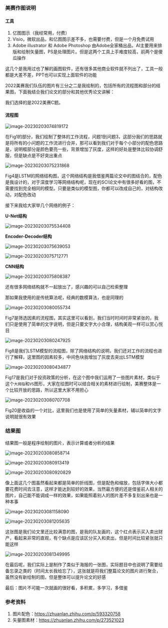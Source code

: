 ### 美赛作图说明

#### 工具

1. 亿图图示（我经常用，付费）
2. Visio，微软出品，和亿图图示差不多，也需要付费，但是一个月免费试用
3. Adobe illustrator 和 Adobe Photoshop 由Adobe全家桶出品，AI主要用来排版和绘制矢量图，PS是处理图片。但是这两个工具上手难度较高，前两个是傻瓜操作

这几个是我用过也了解的画图软件，还有很多其他商业软件就不列出了，工具一般都是大差不差，PPT也可以实现上面软件的功能

2022美赛我们队伍的图片有三分之二是我绘制的，包括所有的流程图和部分的结果图，下面我结合我们论文的部分和其他优秀论文讲解：

我们选择的是2022美赛C题。

#### 流程图



![image-20230203074819172](C:\Users\Administrator\AppData\Roaming\Typora\typora-user-images\image-20230203074819172.png)

在Fig1的部分，我们绘制了整体的工作流程，问题1到问题3，这部分我们的思路就是将所有的小问题的工作流进行合并，那可以看到我们对于每个小部分的配色思路是，说明框部分是颜色要亮一些，背景增加了灰度，这样的好处是整体比较协调舒服，但是缺点是不好突出重点

![image-20230203075231868](C:\Users\Administrator\AppData\Roaming\Typora\typora-user-images\image-20230203075231868.png)

Fig4是LSTM的网络结构图，这个网络结构是我借鉴两篇论文中的图结合的，配色是我设计的，对于深度学习等网络结构呢，现在的SCI论文中有很多好看的图，不需要找到完全相同的模型。只要是类似的模型图，你都可以改成自己的，对结构改动，对配色改动

接下来我给大家举几个网络的例子：

**U-Net结构**



![image-20230203075534408](C:\Users\Administrator\AppData\Roaming\Typora\typora-user-images\image-20230203075534408.png)

**Encoder-Decoder结构**



![image-20230203075639053](C:\Users\Administrator\AppData\Roaming\Typora\typora-user-images\image-20230203075639053.png)

![image-20230203075712771](C:\Users\Administrator\AppData\Roaming\Typora\typora-user-images\image-20230203075712771.png)

**CNN结构**



![image-20230203075808387](C:\Users\Administrator\AppData\Roaming\Typora\typora-user-images\image-20230203075808387.png)

还有很多网络结构就不一起放出了，感兴趣的可以自己检索整理

那如果我使用的是传统算法呢，经典的数模算法，也是同理的

![image-20230203080055734](C:\Users\Administrator\AppData\Roaming\Typora\typora-user-images\image-20230203080055734.png)

Fig7是筛选因素的流程图，其实这里可以看到，我们当时时间时非常紧张的，我们只是使用了简单的文字说明，但是只要文字大小合理，结构美观一样可以赏心悦目

![image-20230203080247925](C:\Users\Administrator\AppData\Roaming\Typora\typora-user-images\image-20230203080247925.png)

Fig8是我们LSTM模型的流程图，除了网络结构的说明，我们还对工作的流程也进行了解释，这里图的因素较多，中间色块我增加了灰度去突出LSTM模型

![image-20230203080434877](C:\Users\Administrator\AppData\Roaming\Typora\typora-user-images\image-20230203080434877.png)

Fig17是我们对于投资政策的分析，在这个图中我们运用了一些图片素材，类似于这个`大拇指`和`VS`图形，大家在绘图时可以结合相关的素材进行绘制，美赛整体是一个比较开放的思路，所以这里大家不用担心

![image-20230203080707708](C:\Users\Administrator\AppData\Roaming\Typora\typora-user-images\image-20230203080707708.png)

Fig20是收益的一个对比，这里我们也是使用了简单的矢量素材，辅以简单的文字说明就很有效果

### 结果图



结果图一般是程序绘制的图片，表示计算或者分析的结果

![image-20230203080858714](C:\Users\Administrator\AppData\Roaming\Typora\typora-user-images\image-20230203080858714.png)

![image-20230203080913419](C:\Users\Administrator\AppData\Roaming\Typora\typora-user-images\image-20230203080913419.png)

![image-20230203080920829](C:\Users\Administrator\AppData\Roaming\Typora\typora-user-images\image-20230203080920829.png)

像上面这几个图虽然看起来都是简单的折线图，但是配色和缩放，包括字体大小都要花费时间去注意，这样才能达到较好的效果，当然最方便的还是借鉴前人相关的图片，自己能不能调成一样的效果，如果能照着别人的图片差不多复刻出来也是一种本事

![image-20230203081158090](C:\Users\Administrator\AppData\Roaming\Typora\typora-user-images\image-20230203081158090.png)

![image-20230203081205635](C:\Users\Administrator\AppData\Roaming\Typora\typora-user-images\image-20230203081205635.png)

这张图是我们论文里还比较满意的图，是我的队友画的，这个红点表示买入卖出财产，看起来非常的直观，有个缺点是应该区分买入和卖出，但是时间比较紧张就只能这样

![image-20230203081349995](C:\Users\Administrator\AppData\Roaming\Typora\typora-user-images\image-20230203081349995.png)

在最后呢，我们实际上是制作了类似于海报的一张图，实际题目中也说明了需要给备忘录之类的（时间太长我给忘了），这张就是将我们整篇论文的图片进行聚合，虽然没有新绘制的图，但是整体可以提升论文的好感

最后：图片不可能一次就画的很好看，多积累，多学习，多借鉴

### 参考资料

1. 图片配色：https://zhuanlan.zhihu.com/p/593320758
2. 矢量图素材：https://zhuanlan.zhihu.com/p/273521023